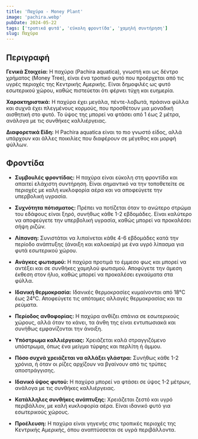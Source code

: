 ```yaml
---
title: 'Παχύρα - Money Plant'
image: 'pachira.webp'
pubDate: 2024-05-22
tags: ['τροπικά φυτά', 'εύκολη φροντίδα', 'χαμηλή συντήρηση']
slug: Παχύρα
---
```


**Περιγραφή**
----------------
**Γενικά Στοιχεία:**
Η παχύρα (Pachira aquatica), γνωστή και ως δέντρο χρήματος (Money Tree), είναι ένα τροπικό φυτό που προέρχεται από τις υγρές περιοχές της Κεντρικής Αμερικής. Είναι δημοφιλές ως φυτό εσωτερικού χώρου, καθώς πιστεύεται ότι φέρνει τύχη και ευημερία.

**Χαρακτηριστικά:**
Η παχύρα έχει μεγάλα, πέντε-λοβωτά, πράσινα φύλλα και συχνά έχει πλεγμένους κορμούς, που προσθέτουν μια μοναδική αισθητική στο φυτό. Το ύψος της μπορεί να φτάσει από 1 έως 2 μέτρα, ανάλογα με τις συνθήκες καλλιέργειας.

**Διαφορετικά Είδη:**
Η Pachira aquatica είναι το πιο γνωστό είδος, αλλά υπάρχουν και άλλες ποικιλίες που διαφέρουν σε μέγεθος και μορφή φύλλων.

**Φροντίδα**
--------------

* **Συμβουλές φροντίδας:** Η παχύρα είναι εύκολη στη φροντίδα και απαιτεί ελάχιστη συντήρηση. Είναι σημαντικό να την τοποθετείτε σε περιοχές με καλή κυκλοφορία αέρα και να αποφεύγετε την υπερβολική υγρασία.

* **Συχνότητα πότισματος:** Πρέπει να ποτίζεται όταν το ανώτερο στρώμα του εδάφους είναι ξηρό, συνήθως κάθε 1-2 εβδομάδες. Είναι καλύτερο να αποφεύγετε την υπερβολική υγρασία, καθώς μπορεί να προκαλέσει σήψη ριζών.

* **Λίπανση:** Συνιστάται να λιπαίνεται κάθε 4-6 εβδομάδες κατά την περίοδο ανάπτυξης (άνοιξη και καλοκαίρι) με ένα υγρό λίπασμα για φυτά εσωτερικού χώρου.

* **Ανάγκες φωτισμού:** Η παχύρα προτιμά το έμμεσο φως και μπορεί να αντέξει και σε συνθήκες χαμηλού φωτισμού. Αποφύγετε την άμεση έκθεση στον ήλιο, καθώς μπορεί να προκαλέσει εγκαύματα στα φύλλα.

* **Ιδανική θερμοκρασία:** Ιδανικές θερμοκρασίες κυμαίνονται από 18°C έως 24°C. Αποφεύγετε τις απότομες αλλαγές θερμοκρασίας και τα ρεύματα.

* **Περίοδος ανθοφορίας:** Η παχύρα ανθίζει σπάνια σε εσωτερικούς χώρους, αλλά όταν το κάνει, τα άνθη της είναι εντυπωσιακά και συνήθως εμφανίζονται την άνοιξη.

* **Υπόστρωμα καλλιέργειας:** Χρειάζεται καλά στραγγιζόμενο υπόστρωμα, όπως ένα μείγμα τύρφης και περλίτη ή άμμου.

* **Πόσο συχνά χρειάζεται να αλλάξει γλάστρα:** Συνήθως κάθε 1-2 χρόνια, ή όταν οι ρίζες αρχίζουν να βγαίνουν από τις τρύπες αποστράγγισης.

* **Ιδανικό ύψος φυτού:** Η παχύρα μπορεί να φτάσει σε ύψος 1-2 μέτρων, ανάλογα με τις συνθήκες καλλιέργειας.

* **Κατάλληλες συνθήκες ανάπτυξης:** Χρειάζεται ζεστό και υγρό περιβάλλον, με καλή κυκλοφορία αέρα. Είναι ιδανικό φυτό για εσωτερικούς χώρους.

* **Προέλευση:** Η παχύρα είναι γηγενής στις τροπικές περιοχές της Κεντρικής Αμερικής, όπου αναπτύσσεται σε υγρά περιβάλλοντα.
